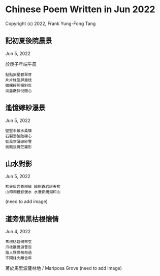 # Chinese Poem Written in Jun 2022
Copyright (c) 2022, Frank Yung-Fong Tang

## 記初夏後院晨景
Jun 5, 2022

於庚子年端午晨
```
點點紫星碧翠芽
片片綠箔屏垂枝
微曙輕照揮斜影
淡露嫩抺悅閒心
```
## 遙憶嫁紗瀑景
Jun 5, 2022

```
壁堅未敵水柔情
石裂滲破陡礫心
勁風吹薄嫁紗雪
側飄淡掩茫霧形
```

## 山水對影 
Jun 5, 2022
```
藍天灰岩蒼樹綠 綠樹蒼岩灰天藍
山印湖鏡影漫水 水漫影鏡湖印山
```
(need to add image)

## 道旁焦黑枯根懷情 
Jun 4, 2022
```
焦根枯趄殘林玄
爪枝展憶淚昔怨
路人𢞖𢞖匆匆過
不問烽火離合年
```
著於馬里波薩林地 / Mariposa Grove 
(need to add image)

